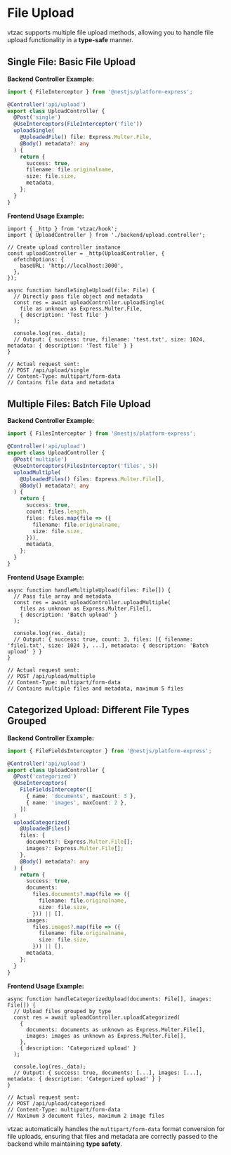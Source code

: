 # File Upload

vtzac supports multiple file upload methods, allowing you to handle file upload functionality in a **type-safe** manner.

## Single File: Basic File Upload

**Backend Controller Example:**

```typescript
import { FileInterceptor } from '@nestjs/platform-express';

@Controller('api/upload')
export class UploadController {
  @Post('single')
  @UseInterceptors(FileInterceptor('file'))
  uploadSingle(
    @UploadedFile() file: Express.Multer.File,
    @Body() metadata?: any
  ) {
    return {
      success: true,
      filename: file.originalname,
      size: file.size,
      metadata,
    };
  }
}
```

**Frontend Usage Example:**

```tsx
import { _http } from 'vtzac/hook';
import { UploadController } from './backend/upload.controller';

// Create upload controller instance
const uploadController = _http(UploadController, {
  ofetchOptions: {
    baseURL: 'http://localhost:3000',
  },
});

async function handleSingleUpload(file: File) {
  // Directly pass file object and metadata
  const res = await uploadController.uploadSingle(
    file as unknown as Express.Multer.File,
    { description: 'Test file' }
  );

  console.log(res._data);
  // Output: { success: true, filename: 'test.txt', size: 1024, metadata: { description: 'Test file' } }
}
```

```
// Actual request sent:
// POST /api/upload/single
// Content-Type: multipart/form-data
// Contains file data and metadata
```

## Multiple Files: Batch File Upload

**Backend Controller Example:**

```typescript
import { FilesInterceptor } from '@nestjs/platform-express';

@Controller('api/upload')
export class UploadController {
  @Post('multiple')
  @UseInterceptors(FilesInterceptor('files', 5))
  uploadMultiple(
    @UploadedFiles() files: Express.Multer.File[],
    @Body() metadata?: any
  ) {
    return {
      success: true,
      count: files.length,
      files: files.map(file => ({
        filename: file.originalname,
        size: file.size,
      })),
      metadata,
    };
  }
}
```

**Frontend Usage Example:**

```tsx
async function handleMultipleUpload(files: File[]) {
  // Pass file array and metadata
  const res = await uploadController.uploadMultiple(
    files as unknown as Express.Multer.File[],
    { description: 'Batch upload' }
  );

  console.log(res._data);
  // Output: { success: true, count: 3, files: [{ filename: 'file1.txt', size: 1024 }, ...], metadata: { description: 'Batch upload' } }
}
```

```
// Actual request sent:
// POST /api/upload/multiple
// Content-Type: multipart/form-data
// Contains multiple files and metadata, maximum 5 files
```

## Categorized Upload: Different File Types Grouped

**Backend Controller Example:**

```typescript
import { FileFieldsInterceptor } from '@nestjs/platform-express';

@Controller('api/upload')
export class UploadController {
  @Post('categorized')
  @UseInterceptors(
    FileFieldsInterceptor([
      { name: 'documents', maxCount: 3 },
      { name: 'images', maxCount: 2 },
    ])
  )
  uploadCategorized(
    @UploadedFiles()
    files: {
      documents?: Express.Multer.File[];
      images?: Express.Multer.File[];
    },
    @Body() metadata?: any
  ) {
    return {
      success: true,
      documents:
        files.documents?.map(file => ({
          filename: file.originalname,
          size: file.size,
        })) || [],
      images:
        files.images?.map(file => ({
          filename: file.originalname,
          size: file.size,
        })) || [],
      metadata,
    };
  }
}
```

**Frontend Usage Example:**

```tsx
async function handleCategorizedUpload(documents: File[], images: File[]) {
  // Upload files grouped by type
  const res = await uploadController.uploadCategorized(
    {
      documents: documents as unknown as Express.Multer.File[],
      images: images as unknown as Express.Multer.File[],
    },
    { description: 'Categorized upload' }
  );

  console.log(res._data);
  // Output: { success: true, documents: [...], images: [...], metadata: { description: 'Categorized upload' } }
}
```

```
// Actual request sent:
// POST /api/upload/categorized
// Content-Type: multipart/form-data
// Maximum 3 document files, maximum 2 image files
```

vtzac automatically handles the `multipart/form-data` format conversion for file uploads, ensuring that files and metadata are correctly passed to the backend while maintaining **type safety**.
